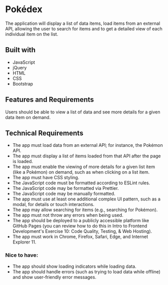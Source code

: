 # Pokédex

The application will display a list of data items,  load items from an external API, allowing the user to search for items and to get a detailed view of each individual item on the list.

## Built with

* JavaScript
* jQuery
* HTML
* CSS
* Bootstrap

## Features and Requirements

Users should be able to view a list of data and see more details for a given data item on demand.

## Technical Requirements

* The app must load data from an external API; for instance, the Pokémon API.
* The app must display a list of items loaded from that API after the page is loaded.
* The app must enable the viewing of more details for a given list item (like a Pokémon) on
demand, such as when clicking on a list item.
* The app must have CSS styling.
* The JavaScript code must be formatted according to ESLint rules.
* The JavaScript code may be formatted via Prettier.
* The JavaScript code may be manually formatted.
* The app must use at least one additional complex UI pattern, such as a modal, for details or
touch interactions.
* The app may allow searching for items (e.g., searching for Pokémon).
* The app must not throw any errors when being used.
* The app should be deployed to a publicly accessible platform like GitHub Pages (you can
review how to do this in Intro to Frontend Development's Exercise 10: Code Quality, Testing, &
Web Hosting).
* The app must work in Chrome, Firefox, Safari, Edge, and Internet Explorer 11.

### Nice to have:
* The app should show loading indicators while loading data.
* The app should handle errors (such as trying to load data while offline) and show user-friendly
error messages.
